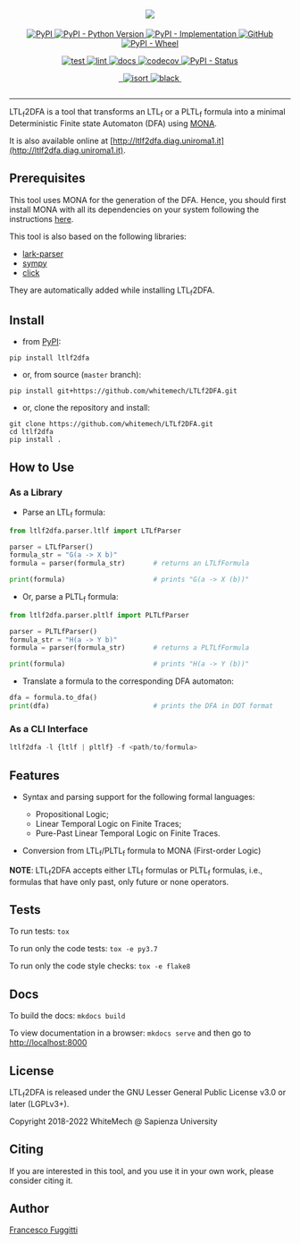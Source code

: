 <h1 align="center">
  <img src="http://ltlf2dfa.diag.uniroma1.it/static/images/logo-ltlf2dfa.svg">
</h1>

<p align="center">
  <a href="https://pypi.org/project/ltlf2dfa">
    <img alt="PyPI" src="https://img.shields.io/pypi/v/ltlf2dfa">
  </a>
  <a href="https://pypi.org/project/ltlf2dfa">
    <img alt="PyPI - Python Version" src="https://img.shields.io/pypi/pyversions/ltlf2dfa" />
  </a>
  <a href="">
    <img alt="PyPI - Implementation" src="https://img.shields.io/pypi/implementation/ltlf2dfa">
  </a>
  <a href="https://github.com/whitemech/ltlf2dfa/blob/master/LICENSE">
    <img alt="GitHub" src="https://img.shields.io/badge/license-LGPLv3%2B-blue">
  </a>  
  <a href="">
    <img alt="PyPI - Wheel" src="https://img.shields.io/pypi/wheel/ltlf2dfa">
  </a>
</p>
<p align="center">
  <a href="">
    <img alt="test" src="https://github.com/whitemech/ltlf2dfa/workflows/test/badge.svg">
  </a>
  <a href="">
    <img alt="lint" src="https://github.com/whitemech/ltlf2dfa/workflows/lint/badge.svg">
  </a>
  <a href="">
    <img alt="docs" src="https://github.com/whitemech/ltlf2dfa/workflows/docs/badge.svg">
  </a>
  <a href="https://codecov.io/gh/whitemech/pddl">
    <img alt="codecov" src="https://codecov.io/gh/whitemech/ltlf2dfa/branch/master/graph/badge.svg">
  </a>
  <a href="">
    <img alt="PyPI - Status" src="https://img.shields.io/pypi/status/ltlf2dfa" />
  </a>
</p>
<p align="center">
  <a href="https://img.shields.io/badge/flake8-checked-blueviolet">
    <img alt="" src="https://img.shields.io/badge/flake8-checked-blueviolet">
  </a>
  <a href="https://img.shields.io/badge/mypy-checked-blue">
    <img alt="" src="https://img.shields.io/badge/mypy-checked-blue">
  </a>
  <a href="https://img.shields.io/badge/isort-checked-yellow">
    <img alt="isort" src="https://img.shields.io/badge/isort-checked-yellow" />
  </a>
  <a href="https://img.shields.io/badge/code%20style-black-black">
    <img alt="black" src="https://img.shields.io/badge/code%20style-black-black" />
  </a>
  <a href="https://www.mkdocs.org/">
    <img alt="" src="https://img.shields.io/badge/docs-mkdocs-9cf">
</p>
<p align="center">
  </a>
    <a href="https://zenodo.org/badge/DOI/10.5281/zenodo.3888410.svg">
    <img alt="" src="https://zenodo.org/badge/DOI/10.5281/zenodo.3888410.svg">
  </a>
</p>

---

LTL<sub>f</sub>2DFA is a tool that transforms an LTL<sub>f</sub> or a PLTL<sub>f</sub> formula into a minimal 
Deterministic Finite state Automaton (DFA) using [MONA](http://www.brics.dk/mona/).

It is also available online at [http://ltlf2dfa.diag.uniroma1.it](http://ltlf2dfa.diag.uniroma1.it).

## Prerequisites

This tool uses MONA for the generation of the DFA. Hence, you should first install MONA with all its dependencies on 
your system following the instructions [here](http://www.brics.dk/mona/download.html).

This tool is also based on the following libraries:

- [lark-parser](https://pypi.org/project/lark-parser/)
- [sympy](https://pypi.org/project/sympy/)
- [click](https://pypi.org/project/click/)

They are automatically added while installing LTL<sub>f</sub>2DFA.

## Install

- from [PyPI](https://pypi.org/project/ltlf2dfa/):
```
pip install ltlf2dfa
```
- or, from source (`master` branch):
```
pip install git+https://github.com/whitemech/LTLf2DFA.git
```

- or, clone the repository and install:
```
git clone https://github.com/whitemech/LTLf2DFA.git
cd ltlf2dfa
pip install .
```

## How to Use
### As a Library

- Parse an LTL<sub>f</sub> formula:
```python
from ltlf2dfa.parser.ltlf import LTLfParser

parser = LTLfParser()
formula_str = "G(a -> X b)"
formula = parser(formula_str)       # returns an LTLfFormula

print(formula)                      # prints "G(a -> X (b))"
```
- Or, parse a PLTL<sub>f</sub> formula:
```python
from ltlf2dfa.parser.pltlf import PLTLfParser

parser = PLTLfParser()
formula_str = "H(a -> Y b)"
formula = parser(formula_str)       # returns a PLTLfFormula

print(formula)                      # prints "H(a -> Y (b))"
```
- Translate a formula to the corresponding DFA automaton:
```python
dfa = formula.to_dfa()
print(dfa)                          # prints the DFA in DOT format
```

### As a CLI Interface
```python
ltlf2dfa -l {ltlf | pltlf} -f <path/to/formula>
```

## Features

* Syntax and parsing support for the following formal languages:
    * Propositional Logic;
    * Linear Temporal Logic on Finite Traces;
    * Pure-Past Linear Temporal Logic on Finite Traces.

* Conversion from LTL<sub>f</sub>/PLTL<sub>f</sub> formula to MONA (First-order Logic)

**NOTE**: LTL<sub>f</sub>2DFA accepts either LTL<sub>f</sub> formulas or PLTL<sub>f</sub> formulas, i.e., formulas that 
have only past, only future or none operators.

## Tests

To run tests: `tox`

To run only the code tests: `tox -e py3.7`

To run only the code style checks: `tox -e flake8`

## Docs

To build the docs: `mkdocs build`

To view documentation in a browser: `mkdocs serve`
and then go to [http://localhost:8000](http://localhost:8000)

## License

LTL<sub>f</sub>2DFA is released under the GNU Lesser General Public License v3.0 or later (LGPLv3+).

Copyright 2018-2022 WhiteMech @ Sapienza University

## Citing
If you are interested in this tool, and you use it in your own work, please consider citing it.

## Author

[Francesco Fuggitti](https://francescofuggitti.github.io/)
